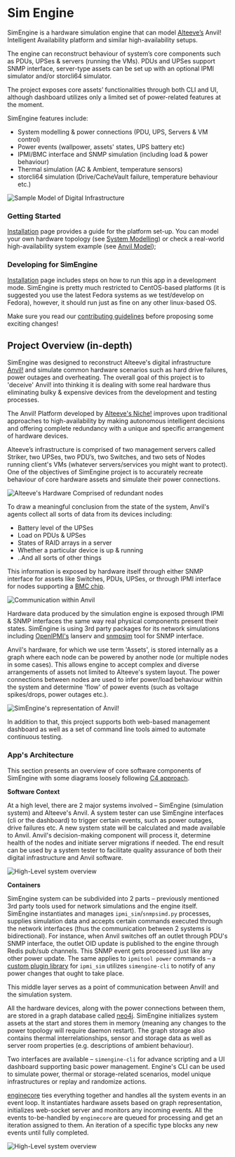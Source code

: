 # Sim Engine

SimEngine is a hardware simulation engine that can model [Alteeve’s](https://www.alteeve.com/c/) Anvil! Intelligent Availability platform and similar high-availability setups.

The engine can reconstruct behaviour of system’s core components such as PDUs, UPSes & servers (running the VMs). PDUs and UPSes support SNMP interface, server-type assets can be set up with an optional IPMI simulator and/or storcli64 simulator.

The project exposes core assets’ functionalities through both CLI and UI, although dashboard utilizes only a limited set of power-related features at the moment.

SimEngine features include:

- System modelling & power connections (PDU, UPS, Servers & VM control)
- Power events (wallpower, assets' states, UPS battery etc)
- IPMI/BMC interface and SNMP simulation (including load & power behaviour)
- Thermal simulation (AC & Ambient, temperature sensors)
- storcli64 simulation (Drive/CacheVault failure, temperature behaviour etc.)

![Sample Model of Digital Infrastructure](./server.png)

### Getting Started

[Installation](./Installation) page provides a guide for the platform set-up. You can model your own hardware topology (see [System Modelling](./System%20Modeling)) or check a real-world high-availability system example (see [Anvil Model](./Anvil%20Model));

### Developing for SimEngine

[Installation](./Installation/#development-version) page includes steps on how to run this app in a development mode. SimEngine is pretty much restricted to CentOS-based platforms (it is suggested you use the latest Fedora systems as we test/develop on Fedora), however, it should run just as fine on any other linux-based OS.

Make sure you read our [contributing guidelines](https://github.com/Alteeve/simengine/blob/master/CONTRIBUTING.md) before proposing some exciting changes!

## Project Overview (in-depth)

SimEngine was designed to reconstruct Alteeve's digital infrastructure [Anvil!](https://www.alteeve.com/w/What_is_an_Anvil!_and_why_do_I_care%3F) and simulate common hardware scenarios such as hard drive failures, power outages and overheating. The overall goal of this project is to 'deceive' Anvil! into thinking it is dealing with some real hardware thus eliminating bulky & expensive devices from the development and testing processes.

The Anvil! Platform developed by [Alteeve's Niche!](https://www.alteeve.com/) improves upon traditional approaches to high-availability by making autonomous intelligent decisions and offering complete redundancy with a unique and specific arrangement of hardware devices.

Alteeve’s infrastructure is comprised of two management servers called Striker, two UPSes, two PDU’s, two Switches, and two sets
of Nodes running client's VMs (whatever servers/services you might want to protect). One of the objectives of SimEngine project is to accurately recreate behaviour of core hardware assets and simulate their power connections.

![Alteeve's Hardware Comprised of redundant nodes](./alteeveHardware.png)

To draw a meaningful conclusion from the state of the system, Anvil's agents collect all sorts of data from its devices including:

*  Battery level of the UPSes
*  Load on PDUs & UPSes
*  States of RAID arrays in a server
*  Whether a particular device is up & running
*  ..And all sorts of other things

This information is exposed by hardware itself through either SNMP interface for assets like Switches, PDUs, UPSes, or through IPMI interface for nodes supporting a [BMC chip](https://www.servethehome.com/explaining-the-baseboard-management-controller-or-bmc-in-servers/).

![Communication within Anvil](./alteeveHardwareInterface.png)

Hardware data produced by the simulation engine is exposed through IPMI & SNMP interfaces the same way real physical components present their states. SimEngine is using 3rd party packages for its network simulations including [OpenIPMI's](https://sourceforge.net/projects/openipmi/) lanserv and [snmpsim](http://snmplabs.com/snmpsim/simulating-agents.html) tool for SNMP interface.

Anvil's hardware, for which we use term 'Assets', is stored internally as a graph where each node can be powered by another node (or multiple nodes in some cases). This allows engine to accept complex and diverse arrangements of assets not limited to Alteeve's system layout. The power connections between nodes are used to infer power/load behaviour within the system and determine 'flow' of power events (such as voltage spikes/drops, power outages etc.).


![SimEngine's representation of Anvil!](./simHardware.png)

In addition to that, this project supports both web-based management dashboard as well as a set of command line tools aimed to automate continuous testing.

### App's Architecture

This section presents an overview of core software components of SimEngine with some diagrams loosely following [C4 approach](https://c4model.com).

**Software Context**

At a high level, there are 2 major systems involved – SimEngine (simulation system) and Alteeve's Anvil. A system tester can use SimEngine interfaces (cli or the dashboard) to trigger certain events, such as power outages, drive failures etc. A new system state will be calculated and made available to Anvil. Anvil's decision-making component will process it, determine health of the nodes and initiate server migrations if needed. The end result can be used by a system tester to facilitate quality assurance of both their digital infrastructure and Anvil software.

![High-Level system overview](./highLvlComponents.png)


**Containers**

SimEngine system can be subdivided into 2 parts – previously mentioned 3rd party tools used for network simulations and the engine itself. SimEngine instantiates and manages `ipmi_sim`/`snmpsimd.py` processes, supplies simulation data and accepts certain commands executed through the network interfaces (thus the communication between 2 systems is bidirectional). For instance, when Anvil switches off an outlet through PDU's SNMP interface, the outlet OID update is published to the engine through Redis pub/sub channels. This SNMP event gets processed just like any other power update. The same applies to `ipmitool power` commands – a [custom plugin library](https://github.com/Alteeve/simengine/tree/master/enginecore/ipmi_sim) for `ipmi_sim` utilizes `simengine-cli` to notify of any power changes that ought to take place.

This middle layer serves as a point of communication between Anvil! and the simulation system.

All the hardware devices, along with the power connections between them, are stored in a graph database called [neo4j](https://neo4j.com/). SimEngine initializes system assets at the start and stores them in memory (meaning any changes to the power topology will require daemon restart). The graph storage also contains thermal interrelationships, sensor and storage data as well as server room properties (e.g. descriptions of ambient behaviour).

Two interfaces are available – `simengine-cli` for advance scripting and a UI dashboard supporting basic power management. Engine's CLI can be used to simulate power, thermal or storage-related scenarios, model unique infrastructures or replay and randomize actions.

[enginecore](https://github.com/Alteeve/simengine/blob/master/enginecore/README.md) ties everything together and handles all the system events in an event loop. It instantiates hardware assets based on graph representation, initializes web-socket server and monitors any incoming events. All the events to-be-handled by `enginecore` are queued for processing and get an iteration assigned to them. An iteration of a specific type blocks any new events until fully completed.

![High-Level system overview](./components.png)

